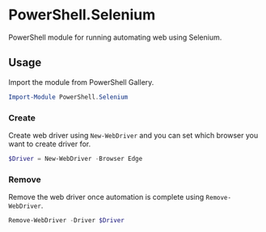 # PowerShell.Selenium

PowerShell module for running automating web using Selenium.

## Usage
Import the module from PowerShell Gallery.
```powershell
Import-Module PowerShell.Selenium
```
### Create
Create web driver using `New-WebDriver` and you can set which browser you want to create driver for.
```powershell
$Driver = New-WebDriver -Browser Edge
````
### Remove
Remove the web driver once automation is complete using `Remove-WebDriver`.
```powershell
Remove-WebDriver -Driver $Driver
```
